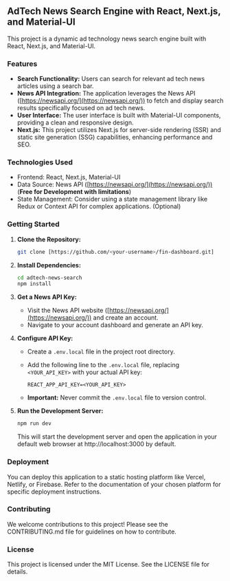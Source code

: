 ## AdTech News Search Engine with React, Next.js, and Material-UI

This project is a dynamic ad technology news search engine built with React, Next.js, and Material-UI. 

### Features

* **Search Functionality:** Users can search for relevant ad tech news articles using a search bar.
* **News API Integration:** The application leverages the News API ([https://newsapi.org/](https://newsapi.org/)) to fetch and display search results specifically focused on ad tech news. 
* **User Interface:** The user interface is built with Material-UI components, providing a clean and responsive design.
* **Next.js:** This project utilizes Next.js for server-side rendering (SSR) and static site generation (SSG) capabilities, enhancing performance and SEO.

### Technologies Used

* Frontend: React, Next.js, Material-UI
* Data Source: News API ([https://newsapi.org/](https://newsapi.org/)) (**Free for Development with limitations**)
* State Management: Consider using a state management library like Redux or Context API for complex applications. (Optional)

### Getting Started

1. **Clone the Repository:**

   ```bash
   git clone [https://github.com/<your-username>/fin-dashboard.git]
   ```

2. **Install Dependencies:**

   ```bash
   cd adtech-news-search
   npm install
   ```

3. **Get a News API Key:**

   - Visit the News API website ([https://newsapi.org/](https://newsapi.org/)) and create an account.
   - Navigate to your account dashboard and generate an API key.

4. **Configure API Key:**

   - Create a `.env.local` file in the project root directory.
   - Add the following line to the `.env.local` file, replacing `<YOUR_API_KEY>` with your actual API key:

     ```
     REACT_APP_API_KEY=<YOUR_API_KEY>
     ```

   - **Important:** Never commit the `.env.local` file to version control.

5. **Run the Development Server:**

   ```bash
   npm run dev
   ```

   This will start the development server and open the application in your default web browser at http://localhost:3000 by default.

### Deployment

You can deploy this application to a static hosting platform like Vercel, Netlify, or Firebase. Refer to the documentation of your chosen platform for specific deployment instructions.

### Contributing

We welcome contributions to this project! Please see the CONTRIBUTING.md file for guidelines on how to contribute.

### License

This project is licensed under the MIT License. See the LICENSE file for details.
